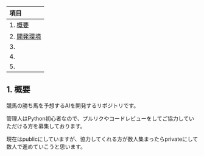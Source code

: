 |項目|
| :--- |
| 1. [概要](#anchor1) |
| 2. [開発環境](#anchor2)|
| 3. [](#anchor3)|
| 4. [](#anchor4)|
| 5. [](#anchor5)|

<a id="anchor1"></a>
## 1. 概要
競馬の勝ち馬を予想するAIを開発するリポジトリです。

管理人はPython初心者なので、プルリクやコードレビューをしてご協力していただける方を募集しております。

現在はpublicにしていますが、協力してくれる方が数人集まったらprivateにして数人で進めていこうと思います。

<!-- <a id="anchor2"></a>
## 2. 開発環境
Python3.oo を使用しております。

RやScalaでのAI開発は予定しておりません(ごめんなさい。。。)

使用しているPythonのライブラリにつきましては、`requirements.txt`に記載しておりますので、

インストールされてない方は、

`$ pip install -r requirements.txt`

からインストールをお願いいたします。

## 3. データ
本AIの開発に作成するデータは、netkeiba


-->
